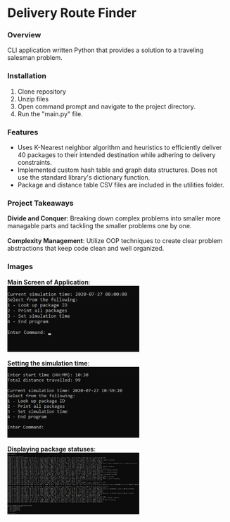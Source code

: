 # Delivery Route Finder
### Overview
CLI application written Python that provides a solution to a traveling salesman problem.

### Installation
1. Clone repository
2. Unzip files
3. Open command prompt and navigate to the project directory.
4. Run the "main.py" file.

### Features
* Uses K-Nearest neighbor algorithm and heuristics to efficiently deliver 40
packages to their intended destination while adhering to delivery constraints.
* Implemented custom hash table and graph data structures. Does not use the 
standard library's dictionary function.
* Package and distance table CSV files are included in the utilities folder.

### Project Takeaways
**Divide and Conquer**: Breaking down complex problems into smaller more managable parts and tackling
the smaller problems one by one. <br><br>
**Complexity Management**: Utilize OOP techniques to create clear problem abstractions that keep code clean and well 
organized.

### Images
**Main Screen of Application**:<br>
<img src="Images/DRFmain.png" width=300 align=center>
<br><br>
**Setting the simulation time**:<br>
<img src="Images/DRFset_time.png" width=300 align=center>
<br><br>
**Displaying package statuses**:<br>
<img src="Images/DRFprint_packages.png" width=300 align=center>